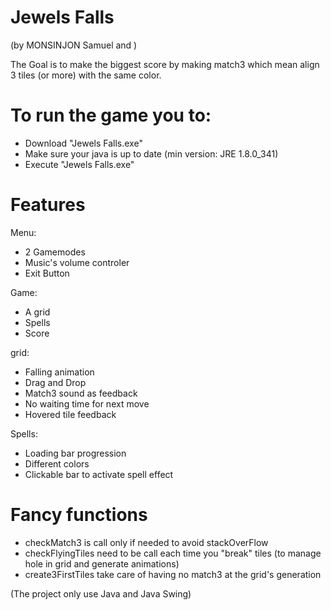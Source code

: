 # Jewels Falls
(by MONSINJON Samuel and )

The Goal is to make the biggest score by making match3
which mean align 3 tiles (or more) with the same color.



# To run the game you to:

 - Download "Jewels Falls.exe"
 - Make sure your java is up to date (min version: JRE 1.8.0_341)
 - Execute "Jewels Falls.exe"


# Features

 Menu:
 - 2 Gamemodes
 - Music's volume controler
 - Exit Button

 Game:
 - A grid
 - Spells
 - Score

 grid:
 - Falling animation
 - Drag and Drop
 - Match3 sound as feedback
 - No waiting time for next move
 - Hovered tile feedback

 Spells:
 - Loading bar progression
 - Different colors
 - Clickable bar to activate spell effect


# Fancy functions

 - checkMatch3 is call only if needed to avoid stackOverFlow
 - checkFlyingTiles need to be call each time you "break" tiles (to manage hole in grid and generate animations)
 - create3FirstTiles take care of having no match3 at the grid's generation
 
 
 
 (The project only use Java and Java Swing)

